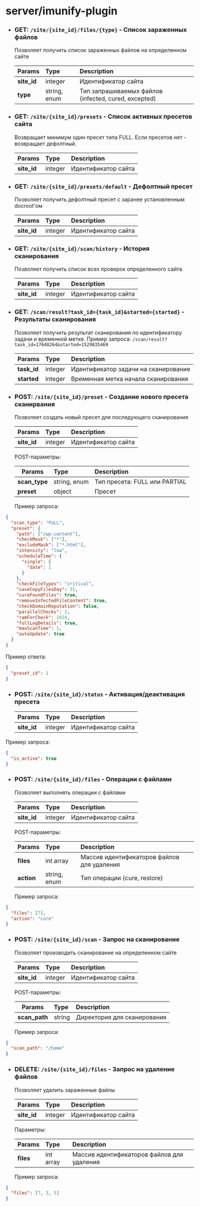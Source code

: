 # server/imunify-plugin

- ### GET: `/site/{site_id}/files/{type}` - Список зараженных файлов

  Позволяет получить список зараженных файлов на определенном сайте

  | Params      | Type         | Description                                          |
  | ----------- | :----------- | :--------------------------------------------------- |
  | **site_id** | integer      | Идентификатор сайта                                  |
  | **type**    | string, enum | Тип запрашиваемых файлов (infected, cured, excepted) |

- ### GET: `/site/{site_id}/presets` - Список активных пресетов сайта

  Возвращает минимум один пресет типа FULL. Если пресетов нет - возвращает дефолтный.

  | Params      | Type    | Description         |
  | ----------- | :------ | :------------------ |
  | **site_id** | integer | Идентификатор сайта |

- ### GET: `/site/{site_id}/presets/default` - Дефолтный пресет

  Позволяет получить дефолтный пресет с заранее установленным docroot'ом

  | Params      | Type    | Description         |
  | ----------- | :------ | :------------------ |
  | **site_id** | integer | Идентификатор сайта |

- ### GET: `/site/{site_id}/scan/history` - История сканирования

  Позволяет получить список всех проверок определенного сайта

  | Params      | Type    | Description         |
  | ----------- | :------ | :------------------ |
  | **site_id** | integer | Идентификатор сайта |

- ### GET: `/scan/result?task_id={task_id}&started={started}` - Результаты сканирования

  Позволяет получить результат сканирования по идентификатору задачи и временной метке.
  Пример запроса: `/scan/result?task_id=17648264&started=1529835469`

  | Params      | Type    | Description                          |
  | ----------- | :------ | :----------------------------------- |
  | **task_id** | integer | Идентификатор задачи на сканирование |
  | **started** | integer | Временная метка начала сканирования  |

- ### POST: `/site/{site_id}/preset` - Создание нового пресета сканирвания

  Позволяет создать новый пресет для последующего сканирования

  | Params      | Type    | Description         |
  | ----------- | :------ | :------------------ |
  | **site_id** | integer | Идентификатор сайта |

  POST-параметры:

  | Params        | Type         | Description                   |
  | ------------- | :----------- | :---------------------------- |
  | **scan_type** | string, enum | Тип пресета: FULL или PARTIAL |
  | **preset**    | object       | Пресет                        |

  Пример запроса:

```json
{
  "scan_type": "FULL",
  "preset": {
    "path": ["/wp-content"],
    "checkMask": ["*"],
    "excludeMask": ["*.html"],
    "intensity": "low",
    "scheduleTime": {
      "single": {
        "date": 1
      }
    },
    "checkFileTypes": "critical",
    "saveCopyFilesDay": 31,
    "cureFoundFiles": true,
    "removeInfectedFileContent": true,
    "checkDomainReputation": false,
    "parallelChecks": 1,
    "ramForCheck": 1024,
    "fullLogDetails": true,
    "maxScanTime": 1,
    "autoUpdate": true
  }
}
```

Пример ответа:

```json
{
  "preset_id": 1
}
```

- ### POST: `/site/{site_id}/status` - Активация/деактивация пресета

  | Params      | Type    | Description         |
  | ----------- | :------ | :------------------ |
  | **site_id** | integer | Идентификатор сайта |

Пример запроса:

```json
{
  "is_active": true
}
```

- ### POST: `/site/{site_id}/files` - Операции с файлами

  Позволяет выполнять операции с файлами

  | Params      | Type    | Description         |
  | ----------- | :------ | :------------------ |
  | **site_id** | integer | Идентификатор сайта |

  POST-параметры:

  | Params     | Type         | Description                                |
  | ---------- | :----------- | :----------------------------------------- |
  | **files**  | int array    | Массив идентификаторов файлов для удаления |
  | **action** | string, enum | Тип операции (cure, restore)               |

  Пример запроса:

```json
{
  "files": [7],
  "action": "cure"
}
```

- ### POST: `/site/{site_id}/scan` - Запрос на сканирование

  Позволяет производить сканирование на определенном сайте

  | Params      | Type    | Description         |
  | ----------- | :------ | :------------------ |
  | **site_id** | integer | Идентификатор сайта |

  POST-параметры:

  | Params        | Type   | Description                 |
  | ------------- | :----- | :-------------------------- |
  | **scan_path** | string | Директория для сканирования |

  Пример запроса:

```json
{
  "scan_path": "/home"
}
```

- ### DELETE: `/site/{site_id}/files` - Запрос на удаление файлов

  Позволяет удалить зараженные файлы

  | Params      | Type    | Description         |
  | ----------- | :------ | :------------------ |
  | **site_id** | integer | Идентификатор сайта |

  Параметры:

  | Params    | Type      | Description                                |
  | --------- | :-------- | :----------------------------------------- |
  | **files** | int array | Массив идентификаторов файлов для удаления |

  Пример запроса:

```json
{
  "files": [7, 3, 5]
}
```
